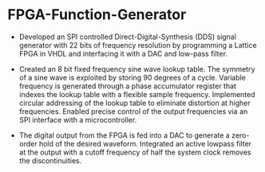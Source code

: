# FPGA-Function-Generator

- Developed an SPI controlled Direct-Digital-Synthesis (DDS) signal generator with 22 bits of frequency
resolution by programming a Lattice FPGA in VHDL and interfacing it with a DAC and low-pass filter.

- Created an 8 bit fixed frequency sine wave lookup table. The symmetry of a sine wave is exploited by
storing 90 degrees of a cycle. Variable frequency is generated through a phase accumulator register that
indexes the lookup table with a flexible sample frequency. Implemented circular addressing of the lookup
table to eliminate distortion at higher frequencies. Enabled precise control of the output frequencies via an
SPI interface with a microcontroller.

- The digital output from the FPGA is fed into a DAC to generate a zero-order hold of the desired waveform.
Integrated an active lowpass filter at the output with a cutoff frequency of half the system clock removes the
discontinuities.
